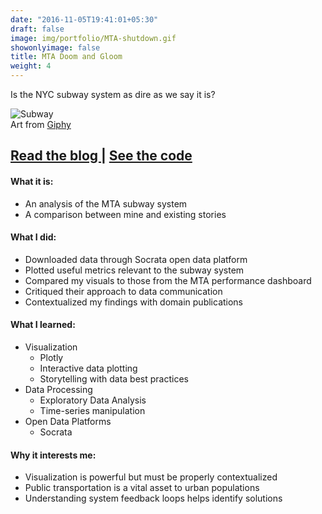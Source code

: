 ```yaml
---
date: "2016-11-05T19:41:01+05:30"
draft: false
image: img/portfolio/MTA-shutdown.gif
showonlyimage: false
title: MTA Doom and Gloom
weight: 4
---
```


Is the NYC subway system as dire as we say it is?
<!--more-->

![Subway][1]  
Art from [Giphy](https://giphy.com/gifs/ny-subway-nanarausch-prince-street-8LV2OWXGs6xH2)

<h2>
    <a href='https://jasonbixonblog.netlify.com/posts/2019-04-14-mta-shutdown/' target='_blank'>
    Read the blog
    </a>
    |
    <a href='https://github.com/jbixon13/Radix-blog/tree/master/_posts/2019-04-14-mta-shutdown' target='_blank'>
    See the code
    </a>
</h2>

#### What it is:  
* An analysis of the MTA subway system
* A comparison between mine and existing stories  

#### What I did:  
* Downloaded data through Socrata open data platform
* Plotted useful metrics relevant to the subway system
* Compared my visuals to those from the MTA performance dashboard
* Critiqued their approach to data communication
* Contextualized my findings with domain publications

#### What I learned:  
* Visualization
  + Plotly
  + Interactive data plotting
  + Storytelling with data best practices
* Data Processing
  + Exploratory Data Analysis 
  + Time-series manipulation
* Open Data Platforms
  + Socrata

#### Why it interests me:  
* Visualization is powerful but must be properly contextualized
* Public transportation is a vital asset to urban populations
* Understanding system feedback loops helps identify solutions

[1]: /img/portfolio/MTA-shutdown.gif
